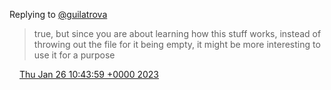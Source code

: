 Replying to [@guilatrova](https://twitter.com/guilatrova/status/1618551739032154114)

> true, but since you are about learning how this stuff works, instead of throwing out the file for it being empty, it might be more interesting to use it for a purpose

<img src="../../media/tweet.ico" width="12" /> [Thu Jan 26 10:43:59 +0000 2023](https://twitter.com/DromerDenker/status/1618560374193913858)
